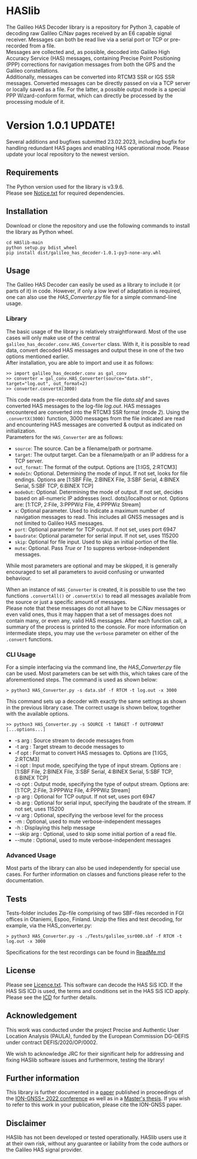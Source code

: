 # HASlib

The Galileo HAS Decoder library is a repository for Python 3, capable of decoding raw Galileo C/Nav pages received by an E6 capable signal receiver. Messages can both be read live via a serial port or TCP or pre-recorded from a file.  
Messages are collected and, as possible, decoded into Galileo High Accuracy Service (HAS) messages, containing Precise Point Positioning (PPP) corrections for navigation messages from both the GPS and the Galileo constellations.  
Additionally, messages can be converted into RTCM3 SSR or IGS SSR messages. Converted messages can be directly passed on via a TCP server or locally saved as a file. For the latter, a possible output mode is a special PPP Wizard-conform format, which can directly be processed by the processing module of it. 

# Version 1.0.1 UPDATE!
Several additions and bugfixes submitted 23.02.2023, including bugfix for handling redundant HAS pages and enabling HAS operational mode. Please update your local repository to the newest version. 

## Requirements
The Python version used for the library is v3.9.6.  
Please see [Notice.txt](Notice.txt) for required dependencies.

## Installation
Download or clone the repository and use the following commands to install the library as Python wheel. 

    cd HASlib-main
    python setup.py bdist_wheel
    pip install dist/galileo_has_decoder-1.0.1-py3-none-any.whl
  

## Usage
The Galileo HAS Decoder can easily be used as a library to include it (or parts of it) in code. However, if only a low level of adaptation is required, one can also use the _HAS\_Converter.py_ file for a simple command-line usage.

### Library
The basic usage of the library is relatively straightforward. Most of the use cases will only make use of the central `galileo_has_decoder.conv.HAS_Converter` class. With it, it is possible to read data, convert decoded HAS messages and output these in one of the two options mentioned earlier.  
After installation, you are able to import and use it as follows:

```
>> import galileo_has_decoder.conv as gal_conv
>> converter = gal_conv.HAS_Converter(source="data.sbf", target="log.out", out_format=2)
>> converter.convertX(3000)
```
This code reads pre-recorded data from the file *data.sbf* and saves converted HAS messages to the log-file *log.out*. HAS messages encountered are converted into the RTCM3 SSR format (mode *2*). Using the `.convertX(3000)` function, 3000 messages from the file indicated are read and encountering HAS messages are converted & output as indicated on initialization.  
Parameters for the `HAS_Converter` are as follows:  
* `source`: The source. Can be a filename/path or portname.  
* `target`: The output target. Can be a filename/path or an IP address for a TCP server.  
* `out_format`: The format of the output. Options are [1:IGS, 2:RTCM3]  
* `modeIn`: Optional. Determining the mode of input. If not set, looks for file endings.  Options are [1:SBF File, 2:BINEX File, 3:SBF Serial, 4:BINEX Serial, 5:SBF TCP, 6:BINEX TCP]  
* `modeOut`: Optional. Determining the mode of output. If not set, decides based on all-numeric IP addresses (excl. dots)/localhost or not. Options are: [1:TCP, 2:File, 3:PPPWiz File, 4:PPPWiz Stream]  
* `x`: Optional parameter. Used to indicate a maximum number of navigation messages to read. This includes all GNSS messages and is not limited to Galileo HAS messages.  
* `port`: Optional parameter for TCP output. If not set, uses port 6947  
* `baudrate`: Optional parameter for serial input. If not set, uses 115200  
* `skip`: Optional for file input. Used to skip an initial portion of the file.  
* `mute`: Optional. Pass _True_ or _1_ to suppress verbose-independent messages.

While most parameters are optional and may be skipped, it is generally encouraged to set all parameters to avoid confusing or unwanted behaviour.

When an instance of `HAS_Converter` is created, it is possible to use the two functions `.convertAll()` or `.convertX(x)` to read all messages available from the source or just a specific amount of messages.  
Please note that these messages do not all have to be C/Nav messages or even valid ones, thus it may happen that a set of messages does not contain many, or even any, valid HAS messages. After each function call, a summary of the process is printed to the console. For more information on intermediate steps, you may use the `verbose` parameter on either of the `.convert` functions.

### CLI Usage
For a simple interfacing via the command line, the _HAS\_Converter.py_ file can be used. Most parameters can be set with this, which takes care of the aforementioned steps. The command is used as shown below:  
```
> python3 HAS_Converter.py -s data.sbf -f RTCM -t log.out -x 3000  
```
This command sets up a decoder with exactly the same settings as shown in the previous library case. The correct usage is shown below, together with the available options.
```
>> python3 HAS_Converter.py -s SOURCE -t TARGET -f OUTFORMAT [...options...]
```
* -s arg    : Source stream to decode messages from  
* -t arg : Target stream to decode messages to  
* -f opt : Format to convert HAS messages to. Options are [1:IGS, 2:RTCM3]  
* -i opt : Input mode, specifying the type of input stream. Options are : [1:SBF File, 2:BINEX File, 3:SBF Serial, 4:BINEX Serial, 5:SBF TCP, 6:BINEX TCP]  
* -o opt : Output mode, specifying the type of output stream. Options are: [1:TCP, 2:File, 3:PPPWiz File, 4:PPPWiz Stream]  
* -p arg : Optional for TCP output. If not set, uses port 6947  
* -b arg : Optional for serial input, specifying the baudrate of the stream. If not set, uses 115200  
* -v arg : Optional, specifying the verbose level for the process  
* -m     : Optional, used to mute verbose-independent messages  
* -h     : Displaying this help message    
* --skip arg      : Optional, used to skip some initial portion of a read file.  
* --mute          : Optional, used to mute verbose-independent messages  

### Advanced Usage
Most parts of the library can also be used independently for special use cases. For further information on classes and functions please refer to the documentation.

## Tests

Tests-folder includes Zip-file comprising of two SBF-files recorded in FGI offices in Otaniemi, Espoo, Finland. Unzip the files and test decoding, for example, via the HAS_converter.py:
```
> python3 HAS_Converter.py -s ./Tests/galileo_ssr000.sbf -f RTCM -t log.out -x 3000  
```
Specifications for the test recordings can be found in [ReadMe.md](Tests/ReadMe.md)

## License

Please see [Licence.txt](Licence.txt).
This software can decode the HAS SiS ICD. If the HAS SiS ICD is used, the terms and conditions set in the HAS SiS ICD apply. Please see the [ICD](https://www.gsc-europa.eu/sites/default/files/sites/all/files/Galileo_HAS_SIS_ICD_v1.0.pdf) for further details.

## Acknowledgement

This work was conducted under the project Precise and Authentic User Location Analysis (PAULA), funded by the European Commission DG-DEFIS under contract DEFIS/2020/OP/0002.

We wish to acknowledge JRC for their significant help for addressing and fixing HASlib software issues and furthermore, testing the library!

## Further information

This library is further documented in a [paper](galileo_has.pdf) published in proceedings of the [ION-GNSS+ 2022 conference](https://www.ion.org/gnss/abstracts.cfm?paperID=11477) as well as in a [Master's thesis]( https://aaltodoc.aalto.fi/handle/123456789/112893).
If you wish to refer to this work in your publication, please cite the ION-GNSS paper.

## Disclaimer

HASlib has not been developed or tested operationally. HASlib users use it at their own risk, without any guarantee or liability from the code authors or the Galileo HAS signal provider.
